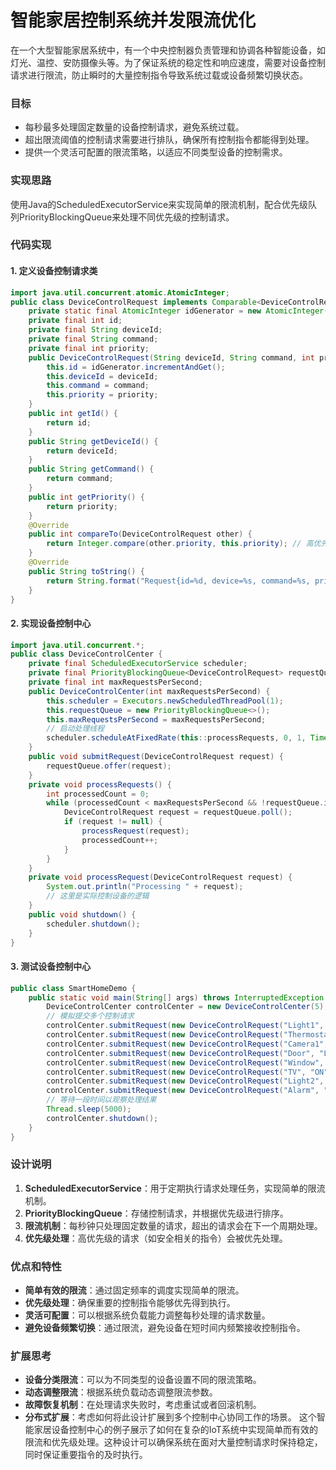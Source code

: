 # 智能家居控制系统并发限流优化
<font style="color:rgba(0, 0, 0, 0.82);">在一个大型智能家居系统中，有一个中央控制器负责管理和协调各种智能设备，如灯光、温控、安防摄像头等。为了保证系统的稳定性和响应速度，需要对设备控制请求进行限流，防止瞬时的大量控制指令导致系统过载或设备频繁切换状态。</font>
### <font style="color:rgba(0, 0, 0, 0.82);">目标</font>
+ <font style="color:rgba(0, 0, 0, 0.82);">每秒最多处理固定数量的设备控制请求，避免系统过载。</font>
+ <font style="color:rgba(0, 0, 0, 0.82);">超出限流阈值的控制请求需要进行排队，确保所有控制指令都能得到处理。</font>
+ <font style="color:rgba(0, 0, 0, 0.82);">提供一个灵活可配置的限流策略，以适应不同类型设备的控制需求。</font>
### <font style="color:rgba(0, 0, 0, 0.82);">实现思路</font>
<font style="color:rgba(0, 0, 0, 0.82);">使用Java的ScheduledExecutorService来实现简单的限流机制，配合优先级队列PriorityBlockingQueue来处理不同优先级的控制请求。</font>
### <font style="color:rgba(0, 0, 0, 0.82);">代码实现</font>
#### <font style="color:rgba(0, 0, 0, 0.82);">1. 定义设备控制请求类</font>
```java
import java.util.concurrent.atomic.AtomicInteger;  
public class DeviceControlRequest implements Comparable<DeviceControlRequest> {  
    private static final AtomicInteger idGenerator = new AtomicInteger(0);  
    private final int id;  
    private final String deviceId;  
    private final String command;  
    private final int priority;  
    public DeviceControlRequest(String deviceId, String command, int priority) {  
        this.id = idGenerator.incrementAndGet();  
        this.deviceId = deviceId;  
        this.command = command;  
        this.priority = priority;  
    }  
    public int getId() {  
        return id;  
    }  
    public String getDeviceId() {  
        return deviceId;  
    }  
    public String getCommand() {  
        return command;  
    }  
    public int getPriority() {  
        return priority;  
    }  
    @Override  
    public int compareTo(DeviceControlRequest other) {  
        return Integer.compare(other.priority, this.priority); // 高优先级在前  
    }  
    @Override  
    public String toString() {  
        return String.format("Request{id=%d, device=%s, command=%s, priority=%d}", id, deviceId, command, priority);  
    }  
}
```
#### <font style="color:rgba(0, 0, 0, 0.82);">2. 实现设备控制中心</font>
```java
import java.util.concurrent.*;  
public class DeviceControlCenter {  
    private final ScheduledExecutorService scheduler;  
    private final PriorityBlockingQueue<DeviceControlRequest> requestQueue;  
    private final int maxRequestsPerSecond;  
    public DeviceControlCenter(int maxRequestsPerSecond) {  
        this.scheduler = Executors.newScheduledThreadPool(1);  
        this.requestQueue = new PriorityBlockingQueue<>();  
        this.maxRequestsPerSecond = maxRequestsPerSecond;  
        // 启动处理线程  
        scheduler.scheduleAtFixedRate(this::processRequests, 0, 1, TimeUnit.SECONDS);  
    }  
    public void submitRequest(DeviceControlRequest request) {  
        requestQueue.offer(request);  
    }  
    private void processRequests() {  
        int processedCount = 0;  
        while (processedCount < maxRequestsPerSecond && !requestQueue.isEmpty()) {  
            DeviceControlRequest request = requestQueue.poll();  
            if (request != null) {  
                processRequest(request);  
                processedCount++;  
            }  
        }  
    }  
    private void processRequest(DeviceControlRequest request) {  
        System.out.println("Processing " + request);  
        // 这里是实际控制设备的逻辑  
    }  
    public void shutdown() {  
        scheduler.shutdown();  
    }  
}
```
#### <font style="color:rgba(0, 0, 0, 0.82);">3. 测试设备控制中心</font>
```java
public class SmartHomeDemo {  
    public static void main(String[] args) throws InterruptedException {  
        DeviceControlCenter controlCenter = new DeviceControlCenter(5); // 每秒最多处理5个请求  
        // 模拟提交多个控制请求  
        controlCenter.submitRequest(new DeviceControlRequest("Light1", "ON", 1));  
        controlCenter.submitRequest(new DeviceControlRequest("Thermostat", "SET_TEMP:22", 2));  
        controlCenter.submitRequest(new DeviceControlRequest("Camera1", "RECORD", 3));  
        controlCenter.submitRequest(new DeviceControlRequest("Door", "LOCK", 3));  
        controlCenter.submitRequest(new DeviceControlRequest("Window", "CLOSE", 2));  
        controlCenter.submitRequest(new DeviceControlRequest("TV", "ON", 1));  
        controlCenter.submitRequest(new DeviceControlRequest("Light2", "OFF", 1));  
        controlCenter.submitRequest(new DeviceControlRequest("Alarm", "ARM", 3));  
        // 等待一段时间以观察处理结果  
        Thread.sleep(5000);  
        controlCenter.shutdown();  
    }  
}
```
### <font style="color:rgba(0, 0, 0, 0.82);">设计说明</font>
1. **<font style="color:rgba(0, 0, 0, 0.82);">ScheduledExecutorService</font>**<font style="color:rgba(0, 0, 0, 0.82);">：用于定期执行请求处理任务，实现简单的限流机制。</font>
2. **<font style="color:rgba(0, 0, 0, 0.82);">PriorityBlockingQueue</font>**<font style="color:rgba(0, 0, 0, 0.82);">：存储控制请求，并根据优先级进行排序。</font>
3. **<font style="color:rgba(0, 0, 0, 0.82);">限流机制</font>**<font style="color:rgba(0, 0, 0, 0.82);">：每秒钟只处理固定数量的请求，超出的请求会在下一个周期处理。</font>
4. **<font style="color:rgba(0, 0, 0, 0.82);">优先级处理</font>**<font style="color:rgba(0, 0, 0, 0.82);">：高优先级的请求（如安全相关的指令）会被优先处理。</font>
### <font style="color:rgba(0, 0, 0, 0.82);">优点和特性</font>
+ **<font style="color:rgba(0, 0, 0, 0.82);">简单有效的限流</font>**<font style="color:rgba(0, 0, 0, 0.82);">：通过固定频率的调度实现简单的限流。</font>
+ **<font style="color:rgba(0, 0, 0, 0.82);">优先级处理</font>**<font style="color:rgba(0, 0, 0, 0.82);">：确保重要的控制指令能够优先得到执行。</font>
+ **<font style="color:rgba(0, 0, 0, 0.82);">灵活可配置</font>**<font style="color:rgba(0, 0, 0, 0.82);">：可以根据系统负载能力调整每秒处理的请求数量。</font>
+ **<font style="color:rgba(0, 0, 0, 0.82);">避免设备频繁切换</font>**<font style="color:rgba(0, 0, 0, 0.82);">：通过限流，避免设备在短时间内频繁接收控制指令。</font>
### <font style="color:rgba(0, 0, 0, 0.82);">扩展思考</font>
+ **<font style="color:rgba(0, 0, 0, 0.82);">设备分类限流</font>**<font style="color:rgba(0, 0, 0, 0.82);">：可以为不同类型的设备设置不同的限流策略。</font>
+ **<font style="color:rgba(0, 0, 0, 0.82);">动态调整限流</font>**<font style="color:rgba(0, 0, 0, 0.82);">：根据系统负载动态调整限流参数。</font>
+ **<font style="color:rgba(0, 0, 0, 0.82);">故障恢复机制</font>**<font style="color:rgba(0, 0, 0, 0.82);">：在处理请求失败时，考虑重试或者回滚机制。</font>
+ **<font style="color:rgba(0, 0, 0, 0.82);">分布式扩展</font>**<font style="color:rgba(0, 0, 0, 0.82);">：考虑如何将此设计扩展到多个控制中心协同工作的场景。</font>
<font style="color:rgba(0, 0, 0, 0.82);">这个智能家居设备控制中心的例子展示了如何在复杂的IoT系统中实现简单而有效的限流和优先级处理。这种设计可以确保系统在面对大量控制请求时保持稳定，同时保证重要指令的及时执行。</font>
